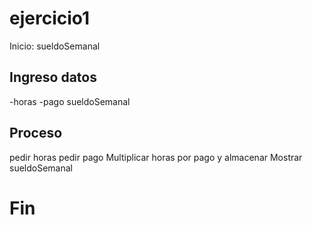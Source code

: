 # ejercicio1

Inicio: sueldoSemanal

## Ingreso datos
-horas
-pago
sueldoSemanal

## Proceso

pedir horas
pedir pago
Multiplicar horas por pago y almacenar 
Mostrar sueldoSemanal

# Fin #

